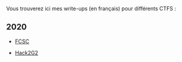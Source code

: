 Vous trouverez ici mes write-ups (en français) pour différents CTFS :

## 2020

* [FCSC](./2020/FCSC/)

* [Hack2G2](./2020/H2G2/)

  
